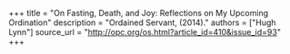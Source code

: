 +++
title = "On Fasting, Death, and Joy: Reflections on My Upcoming Ordination"
description = "Ordained Servant, (2014)."
authors = ["Hugh Lynn"]
source_url = "http://opc.org/os.html?article_id=410&issue_id=93"
+++
